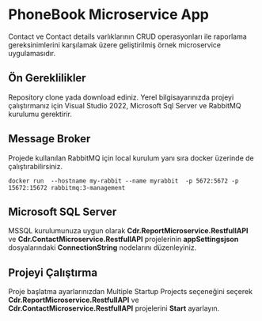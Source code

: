 # PhoneBook Microservice App
Contact ve Contact details varlıklarının CRUD operasyonları ile raporlama gereksinimlerini karşılamak üzere geliştirilmiş örnek microservice uygulamasıdır.
## Ön Gereklilikler
Repository clone yada download ediniz. Yerel bilgisayarınızda projeyi çalıştırmanız için Visual Studio 2022, Microsoft Sql Server ve RabbitMQ kurulumu gerektirir.
## Message Broker
Projede kullanılan RabbitMQ için local kurulum yanı sıra docker üzerinde de çalıştırabilirsiniz.
```
docker run  --hostname my-rabbit --name myrabbit  -p 5672:5672 -p 15672:15672 rabbitmq:3-management
```
## Microsoft SQL Server
MSSQL kurulumunuza uygun olarak **Cdr.ReportMicroservice.RestfullAPI** ve **Cdr.ContactMicroservice.RestfullAPI** projelerinin **appSettingsjson** dosyalarındaki **ConnectionString** nodelarını düzenleyiniz.

## Projeyi Çalıştırma

Proje başlatma ayarlarınızdan Multiple Startup Projects seçeneğini seçerek **Cdr.ReportMicroservice.RestfullAPI** ve **Cdr.ContactMicroservice.RestfullAPI** projelerini **Start** ayarlayın.
